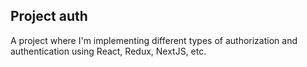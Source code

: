 ## Project auth

A project where I'm implementing different types of authorization and authentication using React, Redux, NextJS, etc.
